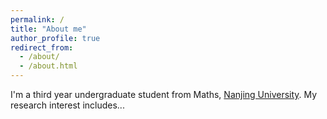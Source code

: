 ```yaml
---
permalink: /
title: "About me"
author_profile: true
redirect_from: 
  - /about/
  - /about.html
---
```


I'm a third year undergraduate student from Maths, [Nanjing University](https://www.nju.edu.cn/). My research interest includes...
